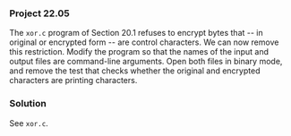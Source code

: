 ### Project 22.05

The `xor.c` program of Section 20.1 refuses to encrypt bytes that -- in original
or encrypted form -- are control characters. We can now remove this restriction.
Modify the program so that the names of the input and output files are
command-line arguments. Open both files in binary mode, and remove the test that
checks whether the original and encrypted characters are printing characters.

### Solution

See `xor.c`.
